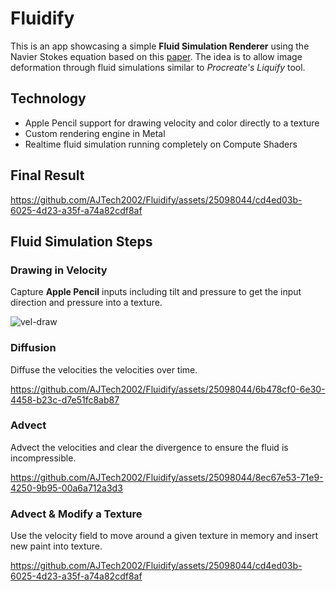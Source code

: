 # Fluidify
This is an app showcasing a simple **Fluid Simulation Renderer** using the Navier Stokes equation based on this [paper](http://graphics.cs.cmu.edu/nsp/course/15-464/Fall09/papers/StamFluidforGames.pdf). The idea is to allow image deformation through fluid simulations similar to *Procreate's Liquify* tool.

## Technology
- Apple Pencil support for drawing velocity and color directly to a texture
- Custom rendering engine in Metal
- Realtime fluid simulation running completely on Compute Shaders 

## Final Result

https://github.com/AJTech2002/Fluidify/assets/25098044/cd4ed03b-6025-4d23-a35f-a74a82cdf8af

## Fluid Simulation Steps

### Drawing in Velocity

Capture **Apple Pencil** inputs including tilt and pressure to get the input direction and pressure into a texture.

![vel-draw](https://github.com/AJTech2002/Fluidify/assets/25098044/62c1b648-7a45-4d53-b6d0-99b160144865)

### Diffusion
Diffuse the velocities the velocities over time.

https://github.com/AJTech2002/Fluidify/assets/25098044/6b478cf0-6e30-4458-b23c-d7e51fc8ab87

### Advect 
Advect the velocities and clear the divergence to ensure the fluid is incompressible.

https://github.com/AJTech2002/Fluidify/assets/25098044/8ec67e53-71e9-4250-9b95-00a6a712a3d3

### Advect & Modify a Texture 
Use the velocity field to move around a given texture in memory and insert new paint into texture.

https://github.com/AJTech2002/Fluidify/assets/25098044/cd4ed03b-6025-4d23-a35f-a74a82cdf8af

